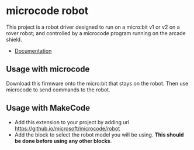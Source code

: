 # microcode robot

This project is a robot driver designed to run on a micro:bit v1 or v2 on a rover robot;
and controlled by a microcode program running on the arcade shield.

-   [Documentation](https://microsoft.github.io/microcode/robot)

## Usage with microcode

Download this firmware onto the micro:bit that stays on the robot. Then use microcode to send commands
to the robot.

## Usage with MakeCode

-   Add this extension to your project by adding url https://github.io/microsoft/microcode/robot
-   Add the block to select the robot model you will be using. **This should be done before using any other blocks**.

